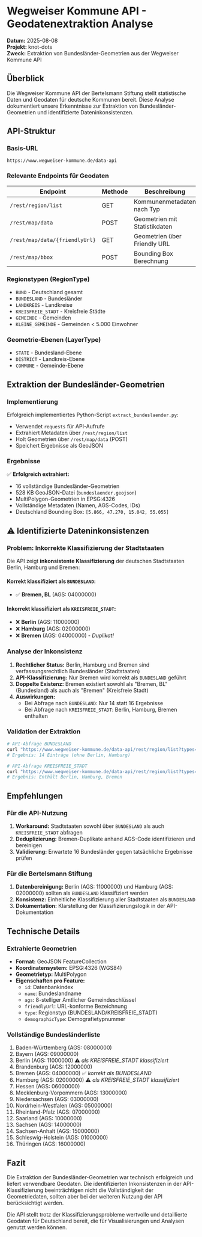 # Wegweiser Kommune API - Geodatenextraktion Analyse

**Datum:** 2025-08-08  
**Projekt:** knot-dots  
**Zweck:** Extraktion von Bundesländer-Geometrien aus der Wegweiser Kommune API

## Überblick

Die Wegweiser Kommune API der Bertelsmann Stiftung stellt statistische Daten und Geodaten für deutsche Kommunen bereit. Diese Analyse dokumentiert unsere Erkenntnisse zur Extraktion von Bundesländer-Geometrien und identifizierte Dateninkonsistenzen.

## API-Struktur

### Basis-URL
```
https://www.wegweiser-kommune.de/data-api
```

### Relevante Endpoints für Geodaten

| Endpoint | Methode | Beschreibung |
|----------|---------|--------------|
| `/rest/region/list` | GET | Kommunenmetadaten nach Typ |
| `/rest/map/data` | POST | Geometrien mit Statistikdaten |
| `/rest/map/data/{friendlyUrl}` | GET | Geometrien über Friendly URL |
| `/rest/map/bbox` | POST | Bounding Box Berechnung |

### Regionstypen (RegionType)
- `BUND` - Deutschland gesamt
- `BUNDESLAND` - Bundesländer
- `LANDKREIS` - Landkreise
- `KREISFREIE_STADT` - Kreisfreie Städte
- `GEMEINDE` - Gemeinden
- `KLEINE_GEMEINDE` - Gemeinden < 5.000 Einwohner

### Geometrie-Ebenen (LayerType)
- `STATE` - Bundesland-Ebene
- `DISTRICT` - Landkreis-Ebene  
- `COMMUNE` - Gemeinde-Ebene

## Extraktion der Bundesländer-Geometrien

### Implementierung
Erfolgreich implementiertes Python-Script `extract_bundeslaender.py`:
- Verwendet `requests` für API-Aufrufe
- Extrahiert Metadaten über `/rest/region/list`
- Holt Geometrien über `/rest/map/data` (POST)
- Speichert Ergebnisse als GeoJSON

### Ergebnisse
✅ **Erfolgreich extrahiert:**
- 16 vollständige Bundesländer-Geometrien
- 528 KB GeoJSON-Datei (`bundeslaender.geojson`)
- MultiPolygon-Geometrien in EPSG:4326
- Vollständige Metadaten (Namen, AGS-Codes, IDs)
- Deutschland Bounding Box: `[5.866, 47.270, 15.042, 55.055]`

## ⚠️ Identifizierte Dateninkonsistenzen

### Problem: Inkorrekte Klassifizierung der Stadtstaaten

Die API zeigt **inkonsistente Klassifizierung** der deutschen Stadtstaaten Berlin, Hamburg und Bremen:

#### Korrekt klassifiziert als `BUNDESLAND`:
- ✅ **Bremen, BL** (AGS: 04000000)

#### Inkorrekt klassifiziert als `KREISFREIE_STADT`:
- ❌ **Berlin** (AGS: 11000000) 
- ❌ **Hamburg** (AGS: 02000000)
- ❌ **Bremen** (AGS: 04000000) - *Duplikat!*

### Analyse der Inkonsistenz

1. **Rechtlicher Status:** Berlin, Hamburg und Bremen sind verfassungsrechtlich Bundesländer (Stadtstaaten)
2. **API-Klassifizierung:** Nur Bremen wird korrekt als `BUNDESLAND` geführt
3. **Doppelte Existenz:** Bremen existiert sowohl als "Bremen, BL" (Bundesland) als auch als "Bremen" (Kreisfreie Stadt)
4. **Auswirkungen:** 
   - Bei Abfrage nach `BUNDESLAND`: Nur 14 statt 16 Ergebnisse
   - Bei Abfrage nach `KREISFREIE_STADT`: Berlin, Hamburg, Bremen enthalten

### Validation der Extraktion

```bash
# API-Abfrage BUNDESLAND
curl "https://www.wegweiser-kommune.de/data-api/rest/region/list?types=BUNDESLAND&max=20"
# Ergebnis: 14 Einträge (ohne Berlin, Hamburg)

# API-Abfrage KREISFREIE_STADT  
curl "https://www.wegweiser-kommune.de/data-api/rest/region/list?types=KREISFREIE_STADT&max=100"
# Ergebnis: Enthält Berlin, Hamburg, Bremen
```

## Empfehlungen

### Für die API-Nutzung
1. **Workaround:** Stadtstaaten sowohl über `BUNDESLAND` als auch `KREISFREIE_STADT` abfragen
2. **Deduplizierung:** Bremen-Duplikate anhand AGS-Code identifizieren und bereinigen
3. **Validierung:** Erwartete 16 Bundesländer gegen tatsächliche Ergebnisse prüfen

### Für die Bertelsmann Stiftung
1. **Datenbereinigung:** Berlin (AGS: 11000000) und Hamburg (AGS: 02000000) sollten als `BUNDESLAND` klassifiziert werden
2. **Konsistenz:** Einheitliche Klassifizierung aller Stadtstaaten als `BUNDESLAND`
3. **Dokumentation:** Klarstellung der Klassifizierungslogik in der API-Dokumentation

## Technische Details

### Extrahierte Geometrien
- **Format:** GeoJSON FeatureCollection
- **Koordinatensystem:** EPSG:4326 (WGS84)
- **Geometrietyp:** MultiPolygon
- **Eigenschaften pro Feature:**
  - `id`: Datenbankindex
  - `name`: Bundeslandname
  - `ags`: 8-stelliger Amtlicher Gemeindeschlüssel
  - `friendlyUrl`: URL-konforme Bezeichnung
  - `type`: Regionstyp (BUNDESLAND/KREISFREIE_STADT)
  - `demographicType`: Demografietypnummer

### Vollständige Bundesländerliste
1. Baden-Württemberg (AGS: 08000000)
2. Bayern (AGS: 09000000)
3. Berlin (AGS: 11000000) ⚠️ *als KREISFREIE_STADT klassifiziert*
4. Brandenburg (AGS: 12000000)
5. Bremen (AGS: 04000000) ✅ *korrekt als BUNDESLAND*
6. Hamburg (AGS: 02000000) ⚠️ *als KREISFREIE_STADT klassifiziert*
7. Hessen (AGS: 06000000)
8. Mecklenburg-Vorpommern (AGS: 13000000)
9. Niedersachsen (AGS: 03000000)
10. Nordrhein-Westfalen (AGS: 05000000)
11. Rheinland-Pfalz (AGS: 07000000)
12. Saarland (AGS: 10000000)
13. Sachsen (AGS: 14000000)
14. Sachsen-Anhalt (AGS: 15000000)
15. Schleswig-Holstein (AGS: 01000000)
16. Thüringen (AGS: 16000000)

## Fazit

Die Extraktion der Bundesländer-Geometrien war technisch erfolgreich und liefert verwendbare Geodaten. Die identifizierten Inkonsistenzen in der API-Klassifizierung beeinträchtigen nicht die Vollständigkeit der Geometriedaten, sollten aber bei der weiteren Nutzung der API berücksichtigt werden.

Die API stellt trotz der Klassifizierungsprobleme wertvolle und detaillierte Geodaten für Deutschland bereit, die für Visualisierungen und Analysen genutzt werden können.